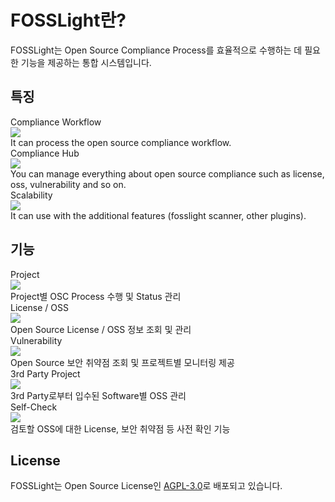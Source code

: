 # FOSSLight란?
FOSSLight는 Open Source Compliance Process를 효율적으로 수행하는 데 필요한 기능을 제공하는 통합 시스템입니다.

## 특징
<div class="flex-container">
  <div class="flex-contents">
    <div>
      <div id="feature_title">
        Compliance Workflow
      </div>
      <div id="feature_img">
        <img src="https://img.icons8.com/pastel-glyph/50/000000/workflow-cycle--v1.png"/>
      </div>
      <div id="feature_content">
        It can process the open source compliance workflow.
      </div>
    </div>
  </div>

  <div class="flex-contents">
    <div>
      <div id="feature_title">
        Compliance Hub
      </div>
      <div id="feature_img">
        <img src="https://img.icons8.com/wired/64/000000/hub.png"/>
      </div>
      <div id="feature_content">
        You can manage everything about open source compliance such as license, oss, vulnerability and so on.
      </div>
    </div>
  </div>

  <div class="flex-contents">
    <div>
      <div id="feature_title">
        Scalability
      </div>
      <div id="feature_img">
        <img src="https://img.icons8.com/wired/64/000000/plugin.png"/>
      </div>
      <div id="feature_content">
        It can use with the additional features (fosslight scanner, other plugins).
      </div>
    </div>
  </div>
</div>

## 기능

<div class="flex-container">
  <div class="flex-contents">
    <div>
      <div id="feature_title">
        Project
      </div>
      <div id="feature_img">
        <img src="https://img.icons8.com/pastel-glyph/50/000000/workflow-cycle--v1.png"/>
      </div>
      <div id="feature_content">
        Project별 OSC Process 수행 및 Status 관리
      </div>
    </div>
  </div>

  <div class="flex-contents">
    <div>
      <div id="feature_title">
        License / OSS
      </div>
      <div id="feature_img">
        <img src="https://img.icons8.com/wired/64/000000/hub.png"/>
      </div>
      <div id="feature_content">
        Open Source License / OSS 정보 조회 및 관리
      </div>
    </div>
  </div>

  <div class="flex-contents">
    <div>
      <div id="feature_title">
        Vulnerability
      </div>
      <div id="feature_img">
        <img src="https://img.icons8.com/wired/64/000000/plugin.png"/>
      </div>
      <div id="feature_content">
        Open Source 보안 취약점 조회 및 프로젝트별 모니터링 제공
      </div>
    </div>
  </div>
</div>

<div class="flex-container">
	<div class="flex-contents">
    	<div>
      	<div id="feature_title">
        3rd Party Project
      </div>
      <div id="feature_img">
        <img src="https://img.icons8.com/wired/64/000000/hub.png"/>
      </div>
      <div id="feature_content">
        3rd Party로부터 입수된 Software별 OSS 관리
      </div>
    </div>
  </div>

  <div class="flex-contents">
    <div>
      <div id="feature_title">
        Self-Check
      </div>
      <div id="feature_img">
        <img src="https://img.icons8.com/wired/64/000000/plugin.png"/>
      </div>
      <div id="feature_content">
        검토할 OSS에 대한 License, 보안 취약점 등 사전 확인 기능
      </div>
    </div>
  </div>
</div>

## License
FOSSLight는 Open Source License인 [AGPL-3.0][agpl]로 배포되고 있습니다.

[agpl]: https://github.com/fosslight/fosslight/blob/main/LICENSE
